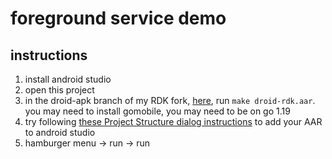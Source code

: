 # foreground service demo

## instructions

1. install android studio
2. open this project
3. in the droid-apk branch of my RDK fork, [here](https://github.com/abe-winter/rdk/tree/droid-apk), run `make droid-rdk.aar`. you may need to install gomobile, you may need to be on go 1.19
4. try following [these Project Structure dialog instructions](https://developer.android.com/studio/projects/android-library#psd-add-dependencies) to add your AAR to android studio
5. hamburger menu -> run -> run
